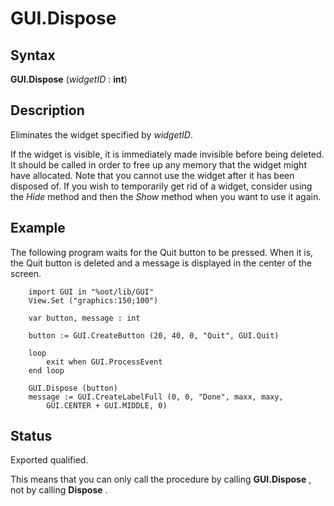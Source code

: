 
# GUI.Dispose

## Syntax
**GUI.Dispose** (_widgetID_ : **int**)

## Description
Eliminates the widget specified by _widgetID_. 

If the widget is visible, it is immediately made invisible before being deleted. It should be called in order to free up any memory that the widget might have allocated. Note that you cannot use the widget after it has been disposed of. If you wish to temporarily get rid of a widget, consider using the _Hide_ method and then the _Show_ method when you want to use it again.


## Example
The following program waits for the Quit button to be pressed. When it is, the Quit button is deleted and a message is displayed in the center of the screen.

        import GUI in "%oot/lib/GUI" 
        View.Set ("graphics:150;100") 
        
        var button, message : int
        
        button := GUI.CreateButton (20, 40, 0, "Quit", GUI.Quit)
        
        loop
            exit when GUI.ProcessEvent
        end loop
        
        GUI.Dispose (button)
        message := GUI.CreateLabelFull (0, 0, "Done", maxx, maxy, 
            GUI.CENTER + GUI.MIDDLE, 0)
## Status
Exported qualified.

This means that you can only call the procedure by calling **GUI.Dispose** , not by calling **Dispose** .

